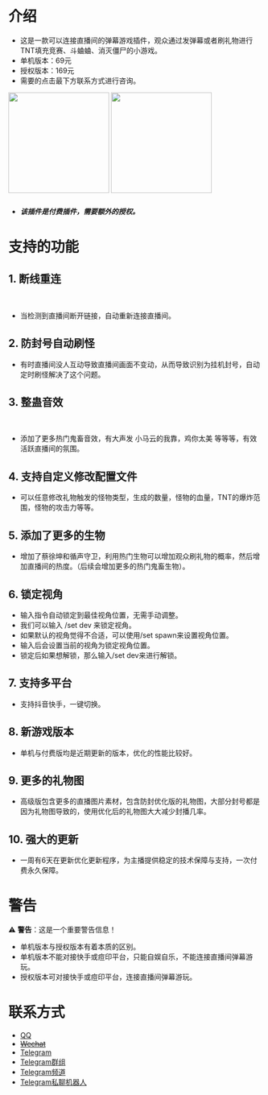 # 介绍

- 这是一款可以连接直播间的弹幕游戏插件，观众通过发弹幕或者刷礼物进行TNT填充竞赛、斗蛐蛐、消灭僵尸的小游戏。
- 单机版本：69元 
- 授权版本：169元 
- 需要的点击最下方联系方式进行咨询。

<img src="https://github.com/user-attachments/assets/63932ee6-2760-4356-b499-0fd03d0d93bf" width="200" />
<img src="https://github.com/user-attachments/assets/a0f42517-268e-4680-99ce-acad7337c5c7" width="200" />

- ### ***`该插件是付费插件，需要额外的授权。`***

# 支持的功能

## 1. 断线重连
​
- 当检测到直播间断开链接，自动重新连接直播间。

## 2. 防封号自动刷怪​

- 有时直播间没人互动导致直播间画面不变动，从而导致识别为挂机封号，自动定时刷怪解决了这个问题。

## 3. 整蛊音效
​
- 添加了更多热门鬼畜音效，有大声发 小马云的我靠，鸡你太美 等等等，有效活跃直播间的氛围。

## 4. 支持自定义修改配置文件​

- 可以任意修改礼物触发的怪物类型，生成的数量，怪物的血量，TNT的爆炸范围，怪物的攻击力等等。

## 5. 添加了更多的生物​

- 增加了蔡徐坤和循声守卫，利用热门生物可以增加观众刷礼物的概率，然后增加直播间的热度。（后续会增加更多的热门鬼畜生物）。
  
## 6. 锁定视角​

- 输入指令自动锁定到最佳视角位置，无需手动调整。
- 我们可以输入 /set dev 来锁定视角。
- 如果默认的视角觉得不合适，可以使用/set spawn来设置视角位置。
- 输入后会设置当前的视角为锁定视角位置。
- 锁定后如果想解锁，那么输入/set dev来进行解锁。
  
## 7. 支持多平台​

- 支持抖音快手，一键切换。
  
## 8. 新游戏版本​

- 单机与付费版均是近期更新的版本，优化的性能比较好。
  
## 9. 更多的礼物图​

- 高级版包含更多的直播图片素材，包含防封优化版的礼物图，大部分封号都是因为礼物图导致的，使用优化后的礼物图大大减少封播几率。
  
## 10. 强大的更新​

- 一周有6天在更新优化更新程序，为主播提供稳定的技术保障与支持，一次付费永久保障。

# 警告
⚠️ **警告**：这是一个重要警告信息！
- 单机版本与授权版本有着本质的区别。
- 单机版本不能对接快手或痘印平台，只能自娱自乐，不能连接直播间弹幕游玩。
- 授权版本可对接快手或痘印平台，连接直播间弹幕游玩。

# 联系方式

- [QQ](https://qm.qq.com/q/zBtr0tLpdu)
- <del>[Wechat](https://a.eturl.cn/TqP9u9)<del>
- [Telegram](https://t.me/Cat011)
- [Telegram群组](https://t.me/Fog_Lucifer)
- [Telegram频道](https://t.me/Lucifer_Fog)
- [Telegram私聊机器人](https://t.me/Cat_001bot)
